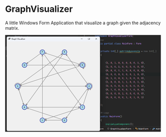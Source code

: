# GraphVisualizer

A little Windows Form Application that visualize a graph given the adjacency matrix.




![](preview.png)

